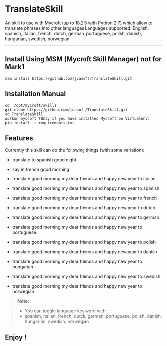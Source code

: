**TranslateSkill**
===================

An skill to use with Mycroft (up to 18.2.5 with Python 2.7) which allow to translate phrases into other languages
Languages supported: 
English, spanish, italian, french, dutch, german, portuguese, polish, danish, hungarian, swedish, norwegian

----------


Install Using MSM (Mycroft Skill Manager)  not for Mark1
-------------------

    msm install https://github.com/jcasoft/TranslateSkill.git


Installation Manual
-------------------

    cd  /opt/mycroft/skills
    git clone https://github.com/jcasoft/TranslateSkill.git
    cd TranslateSkill
    workon mycroft (Only if you have installed Mycroft on Virtualenv)
    pip install -r requirements.txt




Features
--------------------

Currently this skill can do the following things (with some variation):

- translate to spanish good night
- say in french good morning

- translate good morning my dear friends and happy new year to italian
- translate good morning my dear friends and happy new year to spanish
- translate good morning my dear friends and happy new year to french
- translate good morning my dear friends and happy new year to dutch
- translate good morning my dear friends and happy new year to german
- translate good morning my dear friends and happy new year to portuguese
- translate good morning my dear friends and happy new year to polish
- translate good morning my dear friends and happy new year to danish
- translate good morning my dear friends and happy new year to hungarian
- translate good morning my dear friends and happy new year to swedish
- translate good morning my dear friends and happy new year to norwegian

> **Note:**

> - You can toggle language key word with:
> - spanish, italian, french, dutch, german, portuguese, polish, danish, hungarian, swedish, norwegian



**Enjoy !**
--------
